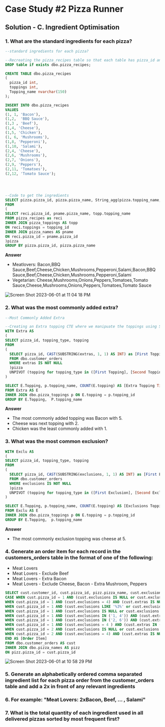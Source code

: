 # Case Study #2 Pizza Runner

## Solution - C. Ingredient Optimisation

### 1. What are the standard ingredients for each pizza?
```sql
--standard ingredients for each pizza?

--Recreating the pizza_recipes table so that each table has pizza_id and its topping
DROP table if exists dbo.pizza_recipes;

CREATE TABLE dbo.pizza_recipes
(
  pizza_id int,
  toppings int,
  Topping_name nvarchar(150)
);

INSERT INTO dbo.pizza_recipes
VALUES
(1, 1, 'Bacon'),
(1,2,  'BBQ Sauce'),
(1,3 , 'Beef'),
(1,4, 'Cheese'),
(1,5, 'Chicken'),
(1, 6, 'Mushrooms'),
(1,8, 'Pepperoni'),
(1,10, 'Salami'),
(2,4, 'Cheese'),
(2,6, 'Mushrooms'),
(2,7, 'Onions'),
(2,9, 'Peppers'),
(2,11, 'Tomatoes'),
(2,12, 'Tomato Sauce');




--Code to get the ingredients 
SELECT pizza.pizza_id, pizza.pizza_name, String_agg(pizza.topping_name,',') AS [Standard Ingredients]
FROM 
(
SELECT reci.pizza_id, pname.pizza_name, topp.topping_name
FROM pizza_recipes as reci
INNER JOIN pizza_toppings AS topp
ON reci.toppings = topping_id
INNER JOIN pizza_names AS pname 
ON reci.pizza_id = pname.pizza_id
)pizza
GROUP BY pizza.pizza_id, pizza.pizza_name

```
**Answer**
- Meatlovers: Bacon,BBQ Sauce,Beef,Cheese,Chicken,Mushrooms,Pepperoni,Salami,Bacon,BBQ Sauce,Beef,Cheese,Chicken,Mushrooms,Pepperoni,Salami
- Vegetarian: Cheese,Mushrooms,Onions,Peppers,Tomatoes,Tomato Sauce,Cheese,Mushrooms,Onions,Peppers,Tomatoes,Tomato Sauce


![Screen Shot 2023-06-01 at 11 04 18 PM](https://github.com/KennethManzi1/8-week-SQL-Challenge/assets/120513764/e91df737-606c-44a3-816b-c5cd065d6c91)




### 2. What was the most commonly added extra?

```sql
--Most Commonly Added Extra

--Creating an Extra topping CTE where we manipuate the toppings using Substrings For Extras.
WITH Extra AS
(
SELECT pizza_id, topping_type, topping
FROM 
(
  SELECT pizza_id, CAST(SUBSTRING(extras, 1, 1) AS INT) as [First Topping], CAST(SUBSTRING(extras,3,3) AS INT) AS [Second Topping]
  FROM dbo.customer_orders
  WHERE extras IS NOT NULL
  )pizza
  UNPIVOT (topping for topping_type in ([First Topping], [Second Topping])) as unpvt
)

SELECT E.Topping, p.topping_name, COUNT(E.topping) AS [Extra Topping Time]
FROM Extra AS E
INNER JOIN dbo.pizza_toppings p ON E.topping = p.topping_id
GROUP BY E.Topping,  P.topping_name

```

**Answer**
- The most commonly added topping was Bacon with 5.
- Cheese was next topping with 2.
- Chicken was the least commonly added with 1.




### 3. What was the most common exclusion?

```sql
WITH Exclu AS
(
SELECT pizza_id, topping_type, topping
FROM 
(
  SELECT pizza_id, CAST(SUBSTRING(exclusions, 1, 1) AS INT) as [First Exclusion], CAST(SUBSTRING(exclusions,3,3) AS INT) AS [Second Exclusion]
  FROM dbo.customer_orders
  WHERE exclusions IS NOT NULL
  )pizza
  UNPIVOT (topping for topping_type in ([First Exclusion], [Second Exclusion])) as unpvt
)

SELECT E.Topping, p.topping_name, COUNT(E.topping) AS [Exclusions Topping Time]
FROM Exclu AS E
INNER JOIN dbo.pizza_toppings p ON E.topping = p.topping_id
GROUP BY E.Topping,  p.topping_name
```
**Answer**
- The most commonly exclusion topping was cheese at 5.



### 4. Generate an order item for each record in the customers_orders table in the format of one of the following:
- Meat Lovers
- Meat Lovers - Exclude Beef
- Meat Lovers - Extra Bacon
- Meat Lovers - Exclude Cheese, Bacon - Extra Mushroom, Peppers

```sql
SELECT cust.customer_id, cust.pizza_id, pizz.pizza_name, cust.exclusions, cust.extras,
CASE WHEN cust.pizza_id = 1 AND (cust.exclusions IS NULL or cust.exclusions = 0) AND (cust.extras IS NULL or cust.extras = 0) THEN 'Meat Lovers'
WHEN cust.pizza_id = 1 AND (cust.exclusions = 4) AND (cust.extras IS NULL or cust.extras = 0) THEN 'Meat Lovers - Exclude Cheese'
WHEN cust.pizza_id = 1 AND (cust.exclusions LIKE '%3%' or cust.exclusions = 3) AND (cust.extras IS NULL or cust.extras = 0) THEN 'Meat Lovers - Exclude Beef'
WHEN cust.pizza_id = 1 AND (cust.exclusions IS NULL or cust.exclusions = 0) AND (cust.extras LIKE '%1%' or cust.extras = 1) THEN 'Meat Lovers - Extra Bacon'
WHEN cust.pizza_id = 1 AND (cust.exclusions IN ('1, 4')) AND (cust.extras IN ('6, 9')) THEN ' Meat Lovers - Exclude Cheese, Bacon - Extra Mushroom, Peppers'
WHEN cust.pizza_id = 1 AND (cust.exclusions IN ('2, 6')) AND (cust.extras IN ('1, 4')) THEN ' Meat Lovers - Exclude BBQ Sauce, Mushroom - Extra Bacon, Cheese'
WHEN cust.pizza_id = 1 AND (cust.exclusions = 4 ) AND (cust.extras IN ('1, 5')) THEN ' Meat Lovers - Exclude Cheese - Extra Bacon, Chicken' 
WHEN cust.pizza_id = 2 AND (cust.exclusions IS NULL or cust.exclusions = 0) AND (cust.extras IS NULL or cust.extras = 0) THEN 'Vegeterian'
WHEN cust.pizza_id = 2 AND (cust.exclusions = 4) AND (cust.extras IS NULL or cust.extras = 0) THEN 'Vegeterian - Exclude Cheese' 
END AS [Order Item]
FROM dbo.customer_orders AS cust 
INNER JOIN dbo.pizza_names AS pizz 
ON pizz.pizza_id = cust.pizza_id

```

![Screen Shot 2023-06-01 at 10 58 29 PM](https://github.com/KennethManzi1/8-week-SQL-Challenge/assets/120513764/4e586f49-ce6d-4cf4-8a2b-3fd9de7e44f7)


### 5. Generate an alphabetically ordered comma separated ingredient list for each pizza order from the customer_orders table and add a 2x in front of any relevant ingredients

### 6. For example: "Meat Lovers: 2xBacon, Beef, ... , Salami"

### 7. What is the total quantity of each ingredient used in all delivered pizzas sorted by most frequent first?
